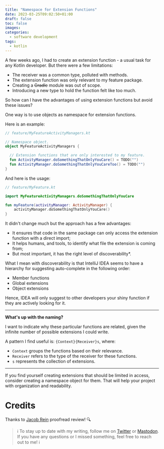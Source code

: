 ```yaml
---
title: "Namespace for Extension Functions"
date: 2023-03-25T09:02:50+01:00
draft: false
toc: false
images:
categories:
  - software development
tags:
  - kotlin
---
```


A few weeks ago, I had to create an extension function - a usual task for any Kotlin developer. But there were a few limitations:
* The receiver was a common type, polluted with methods.
* The extension function was only relevant to my feature package.
* Creating a ~~Gradle~~ module was out of scope.
* Introducing a new type to hold the function felt like too much.

So how can I have the advantages of using extension functions but avoid these issues?

One way is to use objects as namespace for extension functions.

Here is an example:

```kotlin
// feature/MyFeatureActivityManagers.kt

// Namespace object.
object MyFeatureActivityManagers {

  // Extension functions that are only interested to my feature.
  fun ActivityManager.doSomethingThatOnlyYouCare() = TODO("")
  fun ActivityManager.doSomethingThatOnlyYouCareToo() = TODO("")
}
```

And here is the usage:

```kotlin
// feature/MyFeature.kt

import MyFeatureActivityManagers.doSomethingThatOnlyYouCare

fun myFeature(activityManager: ActivityManager) {
    activityManager.doSomethingThatOnlyYouCare()
}
```

It didn't change much but the approach has a few advantages:
* It ensures that code in the same package can only access the extension function with a direct import;
* It helps humans, and tools, to identify what file the extension is coming from;
* But most important, it has the right level of discoverability*.

What I mean with discoverability is that IntelliJ IDEA seems to have a hierarchy for suggesting auto-complete in the following order:
- Member functions
- Global extensions
- Object extensions

Hence, IDEA will only suggest to other developers your shiny function if they are actively looking for it.

---

**What's up with the naming?**

I want to indicate why these particular functions are related, given the infinite number of possible extensions I could write.

A pattern I find useful is: `{Context}{Receiver}s`, where:

- `Context` groups the functions based on their relevance.
- `Receiver` refers to the type of the receiver for these functions.
- `s` represents the collection of extensions.

---

If you find yourself creating extensions that should be limited in access, consider creating a namespace object for them. That will help your project with organization and readability.

# Credits

Thanks to [Jacob Rein](https://twitter.com/deathssouls) proofread review! 🔍

> ℹ️ To stay up to date with my writing, follow me on [Twitter](https://twitter.com/marcellogalhard) or [Mastodon](http://androiddev.social/@mg). If you have any questions or I missed something, feel free to reach out to me! ℹ️
